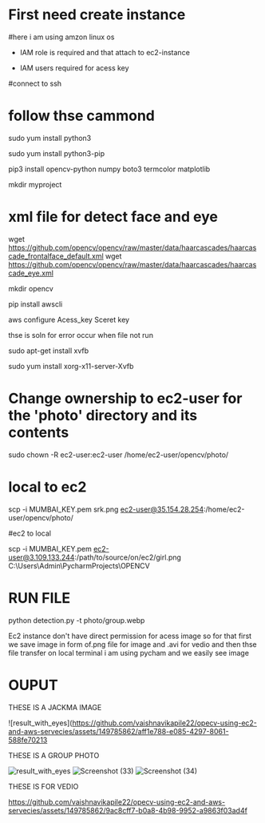 # First need create instance 

#here i am using amzon linux os 

* IAM role is required and that attach to ec2-instance

* IAM users required for acess key

#connect to ssh

# follow thse cammond

sudo yum install python3

sudo yum install python3-pip

pip3 install opencv-python numpy boto3 termcolor matplotlib

mkdir myproject

# xml file for detect face and eye
 wget https://github.com/opencv/opencv/raw/master/data/haarcascades/haarcascade_frontalface_default.xml
 wget https://github.com/opencv/opencv/raw/master/data/haarcascades/haarcascade_eye.xml
 
mkdir opencv 

pip install awscli 

aws configure
Acess_key
Sceret key

thse is soln for error occur when file not run 
   
sudo apt-get install xvfb

sudo yum install xorg-x11-server-Xvfb

# Change ownership to ec2-user for the 'photo' directory and its contents

sudo chown -R ec2-user:ec2-user /home/ec2-user/opencv/photo/

# local to ec2

scp -i MUMBAI_KEY.pem srk.png ec2-user@35.154.28.254:/home/ec2-user/opencv/photo/

#ec2 to local

scp -i MUMBAI_KEY.pem ec2-user@3.109.133.244:/path/to/source/on/ec2/girl.png C:\Users\Admin\PycharmProjects\OPENCV


# RUN FILE

python detection.py -t photo/group.webp


Ec2 instance don't have direct permission for acess image so for that first we save image in form of.png file for image and .avi for vedio and then thse file transfer on local terminal i am using pycham and we easily see image



# OUPUT

THESE IS A JACKMA IMAGE

![result_with_eyes](https://github.com/vaishnavikapile22/opecv-using-ec2-and-aws-servecies/assets/149785862/aff1e788-e085-4297-8061-588fe70213            

THESE IS A GROUP PHOTO

![result_with_eyes](https://github.com/vaishnavikapile22/opecv-using-ec2-and-aws-servecies/assets/149785862/980cb6a1-919d-4111-af8d-be07f5de7d79)
![Screenshot (33)](https://github.com/vaishnavikapile22/opecv-using-ec2-and-aws-servecies/assets/149785862/03dfc004-55f6-404d-8ac3-97ff24b8459a)
![Screenshot (34)](https://github.com/vaishnavikapile22/opecv-using-ec2-and-aws-servecies/assets/149785862/d9685dec-646f-4803-b567-1ad6e6452f6d)

THESE IS FOR VEDIO 

https://github.com/vaishnavikapile22/opecv-using-ec2-and-aws-servecies/assets/149785862/9ac8cff7-b0a8-4b98-9952-a9863f03ad4f
                 
